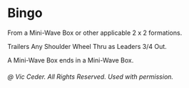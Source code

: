 
# Bingo

From a Mini-Wave Box or other applicable 2 x 2 formations.

Trailers Any Shoulder Wheel Thru as Leaders 3/4 Out.

A Mini-Wave Box ends in a Mini-Wave Box.

###### @ Vic Ceder. All Rights Reserved.  Used with permission.
